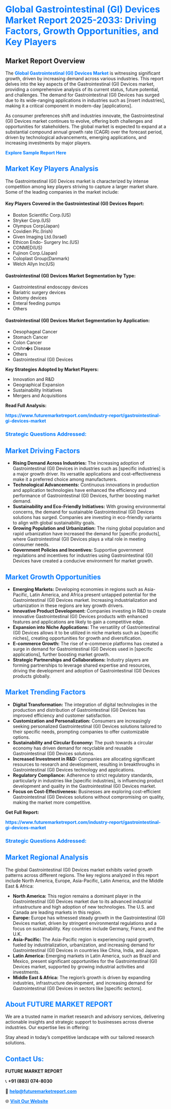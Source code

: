 <h1 style="color: #007BFF;">Global Gastrointestinal (GI) Devices Market Report 2025-2033: Driving Factors, Growth Opportunities, and Key Players</h1>

<section id="overview">
<h2>Market Report Overview</h2>
<p>The <a href="https://www.futuremarketreport.com/industry-report/gastrointestinal-gi-devices-market" style="color: #007BFF; text-decoration: none;"><strong>Global Gastrointestinal (GI) Devices Market</strong></a> is witnessing significant growth, driven by increasing demand across various industries. This report delves into the key aspects of the Gastrointestinal (GI) Devices market, providing a comprehensive analysis of its current status, future potential, and challenges. The demand for Gastrointestinal (GI) Devices has surged due to its wide-ranging applications in industries such as [insert industries], making it a critical component in modern-day [applications].</p>
<p>As consumer preferences shift and industries innovate, the Gastrointestinal (GI) Devices market continues to evolve, offering both challenges and opportunities for stakeholders. The global market is expected to expand at a substantial compound annual growth rate (CAGR) over the forecast period, driven by technological advancements, emerging applications, and increasing investments by major players.</p>
</section>

<section id="overview">
<p><a href="https://www.futuremarketreport.com/request-sample/reportId=125416" style="color: #007BFF; text-decoration: none;"><strong>Explore Sample Report Here</strong></a></p>
</section>

<section id="key-players">
<h2 style="color: #007BFF;">Market Key Players Analysis</h2>
<p>The Gastrointestinal (GI) Devices market is characterized by intense competition among key players striving to capture a larger market share. Some of the leading companies in the market include:</p>
<h4>Key Players Covered in the Gastrointestinal (GI) Devices Report:</h4>
<ul><li>Boston Scientific Corp.(US)</li><li>Stryker Corp.(US)</li><li>Olympus Corp(Japan)</li><li>Covidien Plc.(Irish)</li><li>Given Imaging Ltd.(Israel)</li><li>Ethicon Endo- Surgery Inc.(US)</li><li>CONMED(US)</li><li>Fujinon Corp.(Japan)</li><li>Coloplast Group(Danmark)</li><li>Welch Allyn Inc(US)</li></ul>
<h4>Gastrointestinal (GI) Devices Market Segmentation by Type:</h4>
<ul><li>Gastrointestinal endoscopy devices</li><li>Bariatric surgery devices</li><li>Ostomy devices</li><li>Enteral feeding pumps</li><li>Others</li></ul>

<h4>Gastrointestinal (GI) Devices Market Segmentation by Application:</h4>
<ul><li>Oesophageal Cancer</li><li>Stomach Cancer</li><li>Colon Cancer</li><li>Crohn�s Disease</li><li>Others</li><li>Gastrointestinal (GI) Devices</li></ul>
<p><strong>Key Strategies Adopted by Market Players:</strong></p>
<ul>
<li>Innovation and R&D</li>
<li>Geographical Expansion</li>
<li>Sustainability Initiatives</li>
<li>Mergers and Acquisitions</li>
</ul>
</section>

<section>
<p><strong>Read Full Analysis: </strong></p><a href="https://www.futuremarketreport.com/industry-report/gastrointestinal-gi-devices-market" style="color: #007BFF; text-decoration: none;"><strong>https://www.futuremarketreport.com/industry-report/gastrointestinal-gi-devices-market</strong></a>
<h3 style="color: #007BFF;">Strategic Questions Addressed:</h3>
</section>

<section id="driving-factors">
<h2 style="color: #007BFF;">Market Driving Factors</h2>
<ul>
<li><strong>Rising Demand Across Industries:</strong> The increasing adoption of Gastrointestinal (GI) Devices in industries such as [specific industries] is a major growth driver. Its versatile applications and cost-effectiveness make it a preferred choice among manufacturers.</li>
<li><strong>Technological Advancements:</strong> Continuous innovations in production and application technologies have enhanced the efficiency and performance of Gastrointestinal (GI) Devices, further boosting market demand.</li>
<li><strong>Sustainability and Eco-Friendly Initiatives:</strong> With growing environmental concerns, the demand for sustainable Gastrointestinal (GI) Devices solutions has surged. Companies are investing in eco-friendly variants to align with global sustainability goals.</li>
<li><strong>Growing Population and Urbanization:</strong> The rising global population and rapid urbanization have increased the demand for [specific products], where Gastrointestinal (GI) Devices plays a vital role in meeting consumer needs.</li>
<li><strong>Government Policies and Incentives:</strong> Supportive government regulations and incentives for industries using Gastrointestinal (GI) Devices have created a conducive environment for market growth.</li>
</ul>
</section>

<section id="growth-opportunities">
<h2 style="color: #007BFF;">Market Growth Opportunities</h2>
<ul>
<li><strong>Emerging Markets:</strong> Developing economies in regions such as Asia-Pacific, Latin America, and Africa present untapped potential for the Gastrointestinal (GI) Devices market. Increasing industrialization and urbanization in these regions are key growth drivers.</li>
<li><strong>Innovative Product Development:</strong> Companies investing in R&D to create innovative Gastrointestinal (GI) Devices products with enhanced features and applications are likely to gain a competitive edge.</li>
<li><strong>Expansion into Niche Applications:</strong> The versatility of Gastrointestinal (GI) Devices allows it to be utilized in niche markets such as [specific niches], creating opportunities for growth and diversification.</li>
<li><strong>E-commerce Growth:</strong> The rise of e-commerce platforms has created a surge in demand for Gastrointestinal (GI) Devices used in [specific applications], further boosting market growth.</li>
<li><strong>Strategic Partnerships and Collaborations:</strong> Industry players are forming partnerships to leverage shared expertise and resources, driving the development and adoption of Gastrointestinal (GI) Devices products globally.</li>
</ul>
</section>

<section id="trending-factors">
<h2 style="color: #007BFF;">Market Trending Factors</h2>
<ul>
<li><strong>Digital Transformation:</strong> The integration of digital technologies in the production and distribution of Gastrointestinal (GI) Devices has improved efficiency and customer satisfaction.</li>
<li><strong>Customization and Personalization:</strong> Consumers are increasingly seeking personalized Gastrointestinal (GI) Devices solutions tailored to their specific needs, prompting companies to offer customizable options.</li>
<li><strong>Sustainability and Circular Economy:</strong> The push towards a circular economy has driven demand for recyclable and reusable Gastrointestinal (GI) Devices solutions.</li>
<li><strong>Increased Investment in R&D:</strong> Companies are allocating significant resources to research and development, resulting in breakthroughs in Gastrointestinal (GI) Devices technology and applications.</li>
<li><strong>Regulatory Compliance:</strong> Adherence to strict regulatory standards, particularly in industries like [specific industries], is influencing product development and quality in the Gastrointestinal (GI) Devices market.</li>
<li><strong>Focus on Cost-Effectiveness:</strong> Businesses are exploring cost-efficient Gastrointestinal (GI) Devices solutions without compromising on quality, making the market more competitive.</li>
</ul>
</section>

<section>
<p><strong>Get Full Report: </strong></p><a href="https://www.futuremarketreport.com/industry-report/gastrointestinal-gi-devices-market" style="color: #007BFF; text-decoration: none;"><strong>https://www.futuremarketreport.com/industry-report/gastrointestinal-gi-devices-market</strong></a>
<h3 style="color: #007BFF;">Strategic Questions Addressed:</h3>
</section>


<section id="regional-analysis">
<h2 style="color: #007BFF;">Market Regional Analysis</h2>
<p>The global Gastrointestinal (GI) Devices market exhibits varied growth patterns across different regions. The key regions analyzed in this report include North America, Europe, Asia-Pacific, Latin America, and the Middle East & Africa:</p>
<ul>
<li><strong>North America:</strong> This region remains a dominant player in the Gastrointestinal (GI) Devices market due to its advanced industrial infrastructure and high adoption of new technologies. The U.S. and Canada are leading markets in this region.</li>
<li><strong>Europe:</strong> Europe has witnessed steady growth in the Gastrointestinal (GI) Devices market, driven by stringent environmental regulations and a focus on sustainability. Key countries include Germany, France, and the U.K.</li>
<li><strong>Asia-Pacific:</strong> The Asia-Pacific region is experiencing rapid growth, fueled by industrialization, urbanization, and increasing demand for Gastrointestinal (GI) Devices in countries like China, India, and Japan.</li>
<li><strong>Latin America:</strong> Emerging markets in Latin America, such as Brazil and Mexico, present significant opportunities for the Gastrointestinal (GI) Devices market, supported by growing industrial activities and investments.</li>
<li><strong>Middle East & Africa:</strong> The region’s growth is driven by expanding industries, infrastructure development, and increasing demand for Gastrointestinal (GI) Devices in sectors like [specific sectors].</li>
</ul>
</section>

<footer>
<h2 style="color: #007BFF;">About FUTURE MARKET REPORT</h2>
<p>We are a trusted name in market research and advisory services, delivering actionable insights and strategic support to businesses across diverse industries. Our expertise lies in offering:</p>

<p>Stay ahead in today’s competitive landscape with our tailored research solutions.</p>

<h2 style="color: #007BFF;">Contact Us:</h2>
<p><strong>FUTURE MARKET REPORT</strong></p>
<p>📞 <strong>+91 (883) 074-8030</strong></p>
<p>📧 <strong><a href="mailto:help@futuremarketreport.com" style="color: #007BFF;">help@futuremarketreport.com</a></strong></p>
<p>🌐 <strong><a href="https://www.futuremarketreport.com/" style="color: #007BFF;">Visit Our Website</a></strong></p>
</footer>